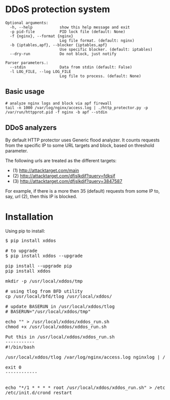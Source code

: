 DDoS protection system 
======================

```
Optional arguments:
  -h, --help            show this help message and exit
  -p pid-file           PID lock file (default: None)
  -f {nginx}, --format {nginx}
                        Log file format. (default: nginx)
  -b {iptables,apf}, --blocker {iptables,apf}
                        Use specific blocker. (default: iptables)
  --dry-run             Do not block, just notify

Parser parameters.:
  --stdin               Data from stdin (default: False)
  -l LOG_FILE, --log LOG_FILE
                        Log file to process. (default: None)
```

## Basic usage

```
# analyze nginx logs and block via apf firewall 
tail -n 1000 /var/log/nginx/access.log | ./http_protector.py -p /var/run/httpprot.pid -f nginx -b apf --stdin
```

## DDoS analyzers

By default HTTP protector uses Generic flood analyzer. It counts requests from the specific IP to some URL targets and
block, based on threshold parameter.

The following urls are treated as the different targets:
* (1) http://attacktarget.com/main
* (2) http://attacktarget.com/dfjslkdjf?query=fdksjf
* (3) http://attacktarget.com/dfjslkdjf?query=3847587

For example, if there is a more then 35 (default) requests from some IP to, say, url (2), then this IP is blocked.


Installation
============

Using pip to install:

<pre>
$ pip install xddos

# to upgrade
$ pip install xddos --upgrade

pip install --upgrade pip
pip install xddos

mkdir -p /usr/local/xddos/tmp

# using tlog from BFD utility
cp /usr/local/bfd/tlog /usr/local/xddos/

# update BASERUN in /usr/local/xddos/tlog
# BASERUN="/usr/local/xddos/tmp"

echo "" > /usr/local/xddos/xddos_run.sh
chmod +x /usr/local/xddos/xddos_run.sh

Put this in /usr/local/xddos/xddos_run.sh
-----------
#!/bin/bash

/usr/local/xddos/tlog /var/log/nginx/access.log nginxlog | /usr/bin/xddos.py -p /var/run/xddos.pid -f nginx -b apf --dry-run --stdin >/usr/local/xddos/stats.log 2>&1

exit 0
------------


echo "*/1 * * * * root /usr/local/xddos/xddos_run.sh" > /etc/cron.d/xddos
/etc/init.d/crond restart
</pre>
